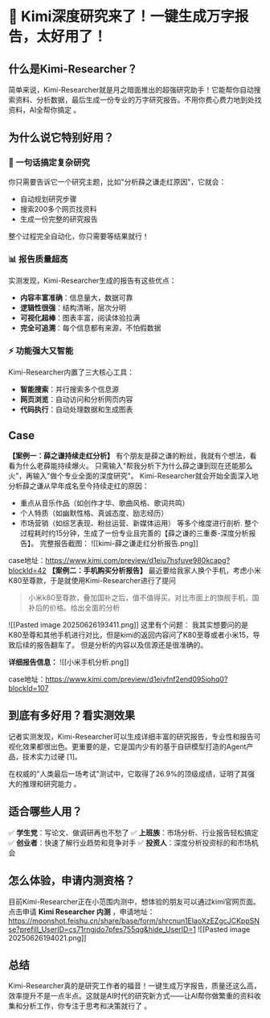 # 🚀 Kimi深度研究来了！一键生成万字报告，太好用了！

## 什么是Kimi-Researcher？

简单来说，Kimi-Researcher就是月之暗面推出的超强研究助手！它能帮你自动搜索资料、分析数据，最后生成一份专业的万字研究报告。不用你费心费力地到处找资料，AI全帮你搞定 。

## 为什么说它特别好用？

### 🎯 一句话搞定复杂研究
你只需要告诉它一个研究主题，比如"分析薛之谦走红原因"，它就会：
- 自动规划研究步骤
- 搜索200多个网页找资料  
- 生成一份完整的研究报告

整个过程完全自动化，你只需要等结果就行！

### 📊 报告质量超高
实测发现，Kimi-Researcher生成的报告有这些优点：
- **内容丰富准确**：信息量大，数据可靠
- **逻辑性很强**：结构清晰，层次分明
- **可视化超棒**：图表丰富，阅读体验拉满
- **完全可追溯**：每个信息都有来源，不怕假数据 

### ⚡ 功能强大又智能
Kimi-Researcher内置了三大核心工具：
- **智能搜索**：并行搜索多个信息源
- **网页浏览**：自动访问和分析网页内容
- **代码执行**：自动处理数据和生成图表 

## Case

**【案例一：薛之谦持续走红分析】**
有个朋友是薛之谦的粉丝，我就有个想法，看看为什么老薛能持续爆火。
只需输入"帮我分析下为什么薛之谦到现在还能那么火"，再输入"做个专业全面的深度研究"。
Kimi-Researcher就会开始全面深入地分析薛之谦从早年成名至今持续走红的原因：
- 重点从音乐作品（如创作才华、歌曲风格、歌词共鸣）
- 个人特质（如幽默性格、真诚态度、励志经历）
- 市场营销（如综艺表现、粉丝运营、新媒体运用）
等多个维度进行剖析.
整个过程耗时约15分钟，生成了一份专业且完善的【薛之谦的三重奏-深度分析报告】。
完整报告截图：
![[kimi-薛之谦走红分析报告.png]]

case地址：https://www.kimi.com/preview/d1eiu7hsfuve980kcapg?blockId=42
**【案例二：手机购买分析报告】**
最近要给我家人换个手机，考虑小米K80至尊款，于是就使用Kimi-Researcher进行了提问
> 小米k80至尊款，叠加国补之后，值不值得买。对比市面上的旗舰手机，国补后的价格。给出全面的分析

![[Pasted image 20250626193411.png]]
这里有个问题： 我其实想要问的是K80至尊和其他手机进行对比，但是kimi的返回内容问了K80至尊或者小米15，导致后续的报告翻车了。
但是分析的内容以及信源还是很准确的。

**详细报告信息：**
![[小米手机分析.png]]

case地址：https://www.kimi.com/preview/d1eivfnf2end095iohq0?blockId=107


## 到底有多好用？看实测效果

记者实测发现，Kimi-Researcher可以生成详细丰富的研究报告，专业性和报告可视化效果都很出色。更重要的是，它是国内少有的基于自研模型打造的Agent产品，技术实力过硬 [1]。

在权威的"人类最后一场考试"测试中，它取得了26.9%的顶级成绩，证明了其强大的推理和研究能力 。

## 适合哪些人用？

✅ **学生党**：写论文、做调研再也不愁了
✅ **上班族**：市场分析、行业报告轻松搞定  
✅ **创业者**：快速了解行业趋势和竞争对手
✅ **投资人**：深度分析投资标的和市场机会

## 怎么体验，申请内测资格？

目前Kimi-Researcher正在小范围内测中，想体验的朋友可以通过kimi官网页面。点击申请 **Kimi Researcher 内测** ，申请地址：https://moonshot.feishu.cn/share/base/form/shrcnun1ElaoXzEZgcJCKppSNse?prefill_UserID=cs71rngjdo7pfes755qg&hide_UserID=1
![[Pasted image 20250626194021.png]]

## 总结

Kimi-Researcher真的是研究工作者的福音！一键生成万字报告，质量还这么高，效率提升不是一点半点。这就是AI时代的研究新方式——让AI帮你做繁重的资料收集和分析工作，你专注于思考和决策就行了 。
